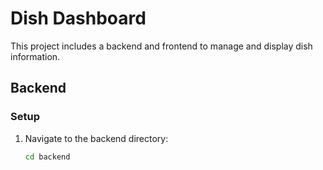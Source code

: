 # Dish Dashboard

This project includes a backend and frontend to manage and display dish information.

## Backend

### Setup

1. Navigate to the backend directory:
   ```sh
   cd backend

